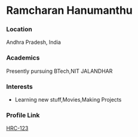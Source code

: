 # Ramcharan Hanumanthu

### Location

Andhra Pradesh, India

### Academics

Presently pursuing BTech,NIT JALANDHAR

### Interests

- Learning new stuff,Movies,Making Projects

### Profile Link

[HRC-123](https://github.com/HRC-123)
